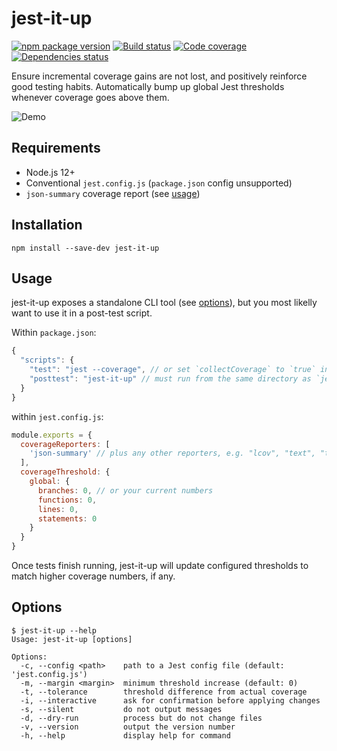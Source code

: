 # jest-it-up

[![npm package version](https://img.shields.io/npm/v/jest-it-up)](https://www.npmjs.com/package/jest-it-up)
[![Build status](https://img.shields.io/github/workflow/status/rbardini/jest-it-up/Main)](https://github.com/rbardini/jest-it-up/actions)
[![Code coverage](https://img.shields.io/codecov/c/github/rbardini/jest-it-up.svg)](https://codecov.io/gh/rbardini/jest-it-up)
[![Dependencies status](https://img.shields.io/librariesio/release/npm/jest-it-up)](https://libraries.io/npm/jest-it-up)

Ensure incremental coverage gains are not lost, and positively reinforce good testing habits. Automatically bump up global Jest thresholds whenever coverage goes above them.

![Demo](demo.gif)

## Requirements

- Node.js 12+
- Conventional `jest.config.js` (`package.json` config unsupported)
- `json-summary` coverage report (see [usage](#usage))

## Installation

```console
npm install --save-dev jest-it-up
```

## Usage

jest-it-up exposes a standalone CLI tool (see [options](#options)), but you most likelly want to use it in a post-test script.

Within `package.json`:

```js
{
  "scripts": {
    "test": "jest --coverage", // or set `collectCoverage` to `true` in Jest config
    "posttest": "jest-it-up" // must run from the same directory as `jest.config.js`
  }
}
```

within `jest.config.js`:

```js
module.exports = {
  coverageReporters: [
    'json-summary' // plus any other reporters, e.g. "lcov", "text", "text-summary"
  ],
  coverageThreshold: {
    global: {
      branches: 0, // or your current numbers
      functions: 0,
      lines: 0,
      statements: 0
    }
  }
}
```

Once tests finish running, jest-it-up will update configured thresholds to match higher coverage numbers, if any.

## Options

```console
$ jest-it-up --help
Usage: jest-it-up [options]

Options:
  -c, --config <path>    path to a Jest config file (default: 'jest.config.js')
  -m, --margin <margin>  minimum threshold increase (default: 0)
  -t, --tolerance        threshold difference from actual coverage
  -i, --interactive      ask for confirmation before applying changes
  -s, --silent           do not output messages
  -d, --dry-run          process but do not change files
  -v, --version          output the version number
  -h, --help             display help for command
```
